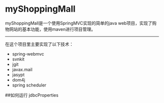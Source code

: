 # myShoppingMall
myShoppingMall是一个使用SpringMVC实现的简单的java web项目，实现了购物网站的基本功能，使用maven进行项目管理。

-------------------
在这个项目里主要实现了以下技术：
* spring-webmvc
* svnkit
* jgit
* javax.mail
* jasypt
* dom4j
* spring scheduler

##如何运行
jdbcProperties

